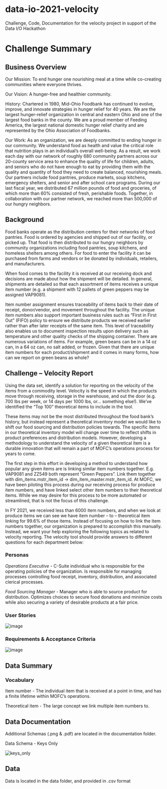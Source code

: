 # data-io-2021-velocity
Challenge, Code, Documentation for the velocity project in support of the Data I/O Hackathon

# Challenge Summary

## Business Overview 

Our Mission: To end hunger one nourishing meal at a time while co-creating communities where everyone thrives. 

Our Vision: A hunger-free and healthier community. 

History: Chartered in 1980, Mid-Ohio Foodbank has continued to evolve, improve, and innovate strategies in hunger relief for 40 years. We are the largest hunger-relief organization in central and eastern Ohio and one of the largest food banks in the county. We are a proud member of Feeding America, the largest national domestic hunger relief charity and are represented by the Ohio Association of Foodbanks. 

Our Work: As an organization, we are deeply committed to ending hunger in our community. We understand food as health and value the critical role that nutrition plays in an individual’s overall well-being. As a result, we work each day with our network of roughly 680 community partners across our 20-county service area to enhance the quality of life for children, adults, and seniors who do not have enough to eat by providing them with the quality and quantity of food they need to create balanced, nourishing meals. Our partners include food pantries, produce markets, soup kitchens, emergency shelters, and senior and after school care programs. During our last fiscal year, we distributed 67 million pounds of food and groceries, of which more than 60% consisted of fresh, perishable foods. Together, in collaboration with our partner network, we reached more than 500,000 of our hungry neighbors. 

## Background 

Food banks operate as the distribution centers for their networks of food pantries. Food is ordered by agencies and shipped out of our facility, or picked up. That food is then distributed to our hungry neighbors by community organizations including food pantries, soup kitchens, and homeless shelters among others. For food to enter the facility it can be purchased from farms and vendors or be donated by individuals, retailers, and manufacturers. 

When food comes to the facility it is received at our receiving dock and decisions are made about how the shipment will be detailed. In general, shipments are detailed so that each assortment of items receives a unique item number (e.g. a shipment with 12 pallets of green peppers may be assigned VAP9081).  

Item number assignment ensures traceability of items back to their date of receipt, donor/vendor, and movement throughout the facility. The unique item numbers also support important business rules such as “First in First Out” (FIFO) policy to ensure we distribute products we received earlier rather than after later receipts of the same item. This level of traceability also enables us to document inspection results upon delivery such as temperature and other quality checks of the shipping container.  There are numerous variations of items.  For example, green beans can be in a 14 oz can, in a 64 oz can, no salt added, or frozen.  Given that there are unique item numbers for each product/shipment and it comes in many forms, how can we report on green beans as whole?   

## Challenge – Velocity Report  

Using the data set, identify a solution for reporting on the velocity of the items from a commodity level.  Velocity is the speed in which the products move through receiving, storage in the warehouse, and out the door (e.g. 700 lbs per week, or 14 days per 1000 lbs, or... something else!).  We’ve identified the “Top 100” theoretical items to include in the tool.  

These items may not be the most distributed throughout the food bank’s history, but instead represent a theoretical inventory model we would like to shift our food sourcing and distribution policies towards. The specific items in our theoretical inventory model will change over time to reflect shifts in product preferences and distribution models. However, developing a methodology to understand the velocity of a given theoretical item is a durable innovation that will remain a part of MOFC’s operations process for years to come. 

 The first step in this effort in developing a method to understand how popular any given items are is linking similar item numbers together. E.g. VAP9081 and ZZ549 both represent “Green Peppers”. Link them together with dim_items.mstr_item_id -> dim_item_master.mstr_item_id. At MOFC, we have been piloting this process during our receiving process for produce item numbers, and have linked select other item numbers to their theoretical items. While we may desire for this process to be more automated or streamlined, that is not the focus of this challenge. 

In FY 2021, we received less than 6000 item numbers, and when we look at produce items we can see we have item number – to – theoretical item linking for 99.6% of those items. Instead of focusing on how to link the item numbers together, our organization is prepared to accomplish this manually. Instead, we want your help exploring the following topics as related to velocity reporting. The velocity tool should provide answers to different questions for each department below: 

### Personas

*Operations Executive*	- C-Suite individual who is responsible for the operating policies of the organization. Is responsible for managing processes controlling food receipt, inventory, distribution, and associated clerical processes.

*Food Sourcing Manager* - Manager who is able to source product for distribution. Optimizes choices to secure food donations and minimize costs while also securing a variety of desirable products at a fair price.

### User Stories

![image](https://user-images.githubusercontent.com/11682225/138378579-e8a3259c-88cf-402a-9758-78f3a1b78d56.png)

### Requirements & Acceptance Criteria

![image](https://user-images.githubusercontent.com/11682225/138378661-6a13b86f-576a-4ba3-b65b-645fdc56943c.png)


## Data Summary 

### Vocabulary 

Item number - The individual item that is received at a point in time, and has a finite lifetime within MOFC’s operations. 

Theoretical item  - The large concept we link multiple item numbers to. 

## Data Documentation

Additional Schemas (.png & .pdf) are located in the documentation folder.

Data Schema - Keys Only

![keys_only](https://user-images.githubusercontent.com/11682225/136880382-824c6c04-7d8a-4e53-88a2-e680bc13b345.png)

## Data

Data is located in the data folder, and provided in .csv format
